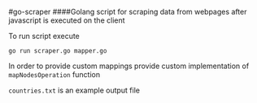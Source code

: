 #go-scraper
####Golang script for scraping data from webpages after javascript is executed on the client

To run script execute

```go run scraper.go mapper.go```

In order to provide custom mappings provide custom implementation of ```mapNodesOperation``` function

```countries.txt``` is an example output file